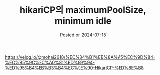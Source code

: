 <html lang="en">
<head>
    <meta charset="UTF-8">
    <meta name="viewport" content="width=device-width, initial-scale=1.0">
    <link rel="stylesheet" href="../assets/css/style.css">
</head>
<body>
<header>
    <h1>hikariCP의 maximumPoolSize, minimum idle</h1>
    <p>Posted on 2024-07-15</p>
</header>
<main>
<p><a href="https://velog.io/@mohai2618/%EC%84%B1%EB%8A%A5%EC%9D%84-%EC%B5%9C%EC%A0%81%ED%99%94-%ED%95%B4%EB%B3%B4%EC%9E%90-HikariCP-%ED%8E%B8" rel="noopener&nbsp;noreferrer" target="_blank">https://velog.io/@mohai2618/%EC%84%B1%EB%8A%A5%EC%9D%84-%EC%B5%9C%EC%A0%81%ED%99%94-%ED%95%B4%EB%B3%B4%EC%9E%90-HikariCP-%ED%8E%B8</a></p>
</main>
</body>
</html>
